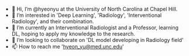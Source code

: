- 👋 Hi, I’m @hyeonyu at the University of North Carolina at Chapel Hill.
- 👀 I’m interested in 'Deep Learning', 'Radiology', 'Interventional Radiology', and their combination.
- 🌱 I’m currently an Interventional Radiologist and a Professor, learning DL, hoping to apply my knowledge to the research. 
- 💞️ I’m looking to collaborate on 'DL model developing in Radiology field'
- 📫 How to reach me 'hyeon_yu@med.unc.edu'

<!---
hyeonyu/hyeonyu is a ✨ special ✨ repository because its `README.md` (this file) appears on your GitHub profile.
You can click the Preview link to take a look at your changes.
--->
